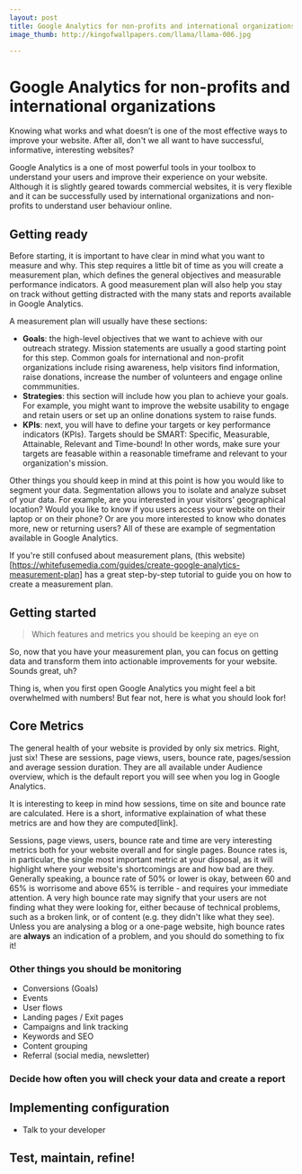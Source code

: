 ```yaml
---
layout: post
title: Google Analytics for non-profits and international organizations
image_thumb: http://kingofwallpapers.com/llama/llama-006.jpg

---
```


# Google Analytics for non-profits and international organizations

Knowing what works and what doesn’t is one of the most effective ways to improve your website. After all, don't we all want to have successful, informative, interesting websites?

Google Analytics is a one of most powerful tools in your toolbox to understand your users and improve their experience on your website.
Although it is slightly geared towards commercial websites, it is very flexible and it can be successfully used by international organizations and non-profits to understand user behaviour online.

## Getting ready

Before starting, it is important to have clear in mind what you want to measure and why. This step requires a little bit of time as you will create a measurement plan, which defines the general objectives and measurable performance indicators. A good measurement plan will also help you stay on track without getting distracted with the many stats and reports available in Google Analytics.

A measurement plan will usually have these sections:

- **Goals**: the high-level objectives that we want to achieve with our outreach strategy. Mission statements are usually a good starting point for this step. Common goals for international and non-profit organizations include rising awareness, help visitors find information, raise donations, increase the number of volunteers and engage online commmunities.
- **Strategies**: this section will include how you plan to achieve your goals. For example, you might want to improve the website usability to engage and retain users or set up an online donations system to raise funds.
- **KPIs**: next, you will have to define your targets or key performance indicators (KPIs). Targets should be SMART: Specific, Measurable, Attainable, Relevant and Time-bound! In other words, make sure your targets are feasable within a reasonable timeframe and relevant to your organization's mission.

Other things you should keep in mind at this point is how you would like to segment your data. Segmentation allows you to isolate and analyze subset of your data. For example, are you interested in your visitors' geographical location? Would you like to know if you users access your website on their laptop or on their phone? Or are you more interested to know who donates more, new or returning users? All of these are example of segmentation available in Google Analytics.

If you're still confused about measurement plans, (this website)[https://whitefusemedia.com/guides/create-google-analytics-measurement-plan] has a great step-by-step tutorial to guide you on how to create a measurement plan.


## Getting started
> Which features and metrics you should be keeping an eye on

So, now that you have your measurement plan, you can focus on getting data and transform them into actionable improvements for your website. Sounds great, uh?

Thing is, when you first open Google Analytics you might feel a bit overwhelmed with numbers! But fear not, here is what you should look for!

## Core Metrics
The general health of your website is provided by only six metrics. Right, just six! These are sessions, page views, users, bounce rate, pages/session and average session duration. They are all available under Audience overview, which is the default report you will see when you log in Google Analytics.

It is interesting to keep in mind how sessions, time on site and bounce rate are calculated. Here is a short, informative explaination of what these metrics are and how they are computed[link].

Sessions, page views, users, bounce rate and time are very interesting metrics both for your website overall and for single pages. Bounce rates is, in particular, the single most important metric at your disposal, as it will highlight where your website's shortcomings are and how bad are they. Generally speaking, a bounce rate of 50% or lower is okay, between 60 and 65% is worrisome and above 65% is terrible - and requires your immediate attention.
A very high bounce rate may signify that your users are not finding what they were looking for, either because of technical problems, such as a broken link, or of content (e.g. they didn't like what they see). Unless you are analysing a blog or a one-page website, high bounce rates are **always** an indication of a problem, and you should do something to fix it!

### Other things you should be monitoring

* Conversions (Goals)
* Events
* User flows
* Landing pages / Exit pages
* Campaigns and link tracking
* Keywords and SEO
* Content grouping
* Referral (social media, newsletter)



### Decide how often you will check your data and create a report

## Implementing configuration

* Talk to your developer

## Test, maintain, refine!

